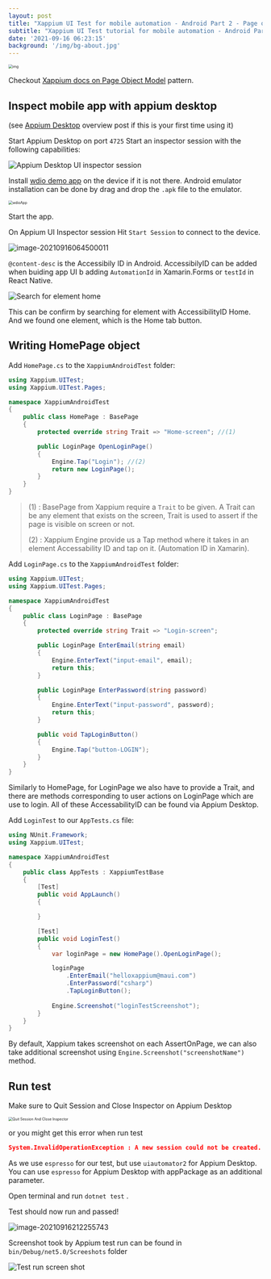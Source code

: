 ```yaml
---
layout: post
title: "Xappium UI Test for mobile automation - Android Part 2 - Page object model"
subtitle: "Xappium UI Test tutorial for mobile automation - Android Part 2 - Page object model"
date: '2021-09-16 06:23:15'
background: '/img/bg-about.jpg'
---
```


<img src="https://xappium.com/images/xappium-bot.png" alt="img" style="zoom:50%;" />

<br/>

Checkout [Xappium docs on Page Object Model](https://xappium.com/docs/page-object-model.html) pattern.


## Inspect mobile app with appium desktop
(see [Appium Desktop](https://mauiautomation.com/appium-desktop-locate-element/) overview post if this is your first time using it)

Start Appium Desktop on port `4725`
Start an inspector session with the following capabilities:

![Appium Desktop UI inspector session](./AppiumDesktopUIInspectorSession.png)



Install [wdio demo app](https://github.com/webdriverio/native-demo-app/releases) on the device if it is not there. Android emulator installation can be done by drag and drop the `.apk` file to the emulator.

<img src="./wdioApp.png" alt="wdioApp" style="zoom:50%;" />

Start the app.

On Appium UI Inspector session Hit `Start Session` to connect to the device.

![image-20210916064500011](./InspectorSessionConnectToApp.png)



`@content-desc` is the Accessibily ID in Android. AccessibilyID can be added when buiding app UI b adding `AutomationId` in Xamarin.Forms or `testId` in React Native.

  ![Search for element home](./SearchForElementHome.png)

This can be confirm by searching for element with AccessibilityID Home. And we found one element, which is the Home tab button.



## Writing HomePage object

Add `HomePage.cs` to the `XappiumAndroidTest` folder:

```csharp
using Xappium.UITest;
using Xappium.UITest.Pages;

namespace XappiumAndroidTest
{
	public class HomePage : BasePage
	{
		protected override string Trait => "Home-screen"; //(1)

		public LoginPage OpenLoginPage()
		{
			Engine.Tap("Login"); //(2)
			return new LoginPage();
		}
	}
}
```

> (1) : BasePage from Xappium require a `Trait` to be given. A Trait can be any element that exists on the screen, Trait is used to assert if the page is visible on screen or not. 
>
> (2) : Xappium Engine provide us a Tap method where it takes in an element Accessability ID and tap on it. (Automation ID in Xamarin).

Add `LoginPage.cs` to the `XappiumAndroidTest` folder:

```csharp
using Xappium.UITest;
using Xappium.UITest.Pages;

namespace XappiumAndroidTest
{
	public class LoginPage : BasePage
	{
		protected override string Trait => "Login-screen";

		public LoginPage EnterEmail(string email)
		{
			Engine.EnterText("input-email", email);
			return this;
		}

		public LoginPage EnterPassword(string password)
		{
			Engine.EnterText("input-password", password);
			return this;
		}

		public void TapLoginButton()
		{
			Engine.Tap("button-LOGIN");
		}
	}
}
```

Similarly to HomePage, for LoginPage we also have to provide a Trait, and there are methods corresponding to user actions on LoginPage which are use to login. All of these AccessabilityID can be found via Appium Desktop.

Add `LoginTest` to our `AppTests.cs` file:

```csharp
using NUnit.Framework;
using Xappium.UITest;

namespace XappiumAndroidTest
{
	public class AppTests : XappiumTestBase
	{
		[Test]
		public void AppLaunch()
		{

		}

		[Test]
		public void LoginTest()
		{
			var loginPage = new HomePage().OpenLoginPage();

			loginPage
				.EnterEmail("helloxappium@maui.com")
				.EnterPassword("csharp")
				.TapLoginButton();
			
			Engine.Screenshot("loginTestScreenshot");
		}
	}
}
```

By default, Xappium takes screenshot on each AssertOnPage, we can also take additional screenshot using `Engine.Screenshot("screenshotName")` method.



## Run test

Make sure to Quit Session and Close Inspector on Appium Desktop 

<img src="./QuitSessionAndCloseInspector.png" alt="Quit Session And Close Inspector" style="zoom:50%;" />

or you might get this error when run test

 ```json
 System.InvalidOperationException : A new session could not be created. Details: An unknown server-side error occurred while processing the command. Original error: java.lang.ExceptionInInitializerError.
 ```

As we use `espresso` for our test, but use `uiautomator2` for Appium Desktop. You can use `espresso` for Appium Desktop with appPackage as an additional parameter. 



Open terminal and run `dotnet test` . 

Test should now run and passed!

![image-20210916212255743](./TestRunSuccess.png)

Screenshot took by Appium test run can be found in `bin/Debug/net5.0/Screeshots` folder

![Test run screen shot](./TestRunScreenshot.png)



